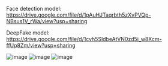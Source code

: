 Face detection model: https://drive.google.com/file/d/1pAuHJTaqrbth5zXvPVQp-NBsus1V_rWa/view?usp=sharing

DeepFake model:  https://drive.google.com/file/d/1cvh5SldbeAtVN0zd5j_w8Xcm-ffUp8Zm/view?usp=sharing

![image](https://github.com/user-attachments/assets/0cc48dff-ffef-4438-bab4-9aac0d1f675d)
![image](https://github.com/user-attachments/assets/ec368ea5-41d0-4d34-85dc-33d39918277c)
![image](https://github.com/user-attachments/assets/9369dab7-a85c-4a34-9ab1-fc763421574b)

